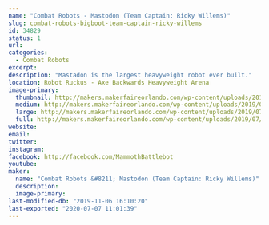 ```yaml
---
name: "Combat Robots - Mastodon (Team Captain: Ricky Willems)"
slug: combat-robots-bigboot-team-captain-ricky-willems
id: 34829
status: 1
url: 
categories:
  - Combat Robots
excerpt:
description: "Mastadon is the largest heavyweight robot ever built."
location: Robot Ruckus - Axe Backwards Heavyweight Arena
image-primary:
  thumbnail: http://makers.makerfaireorlando.com/wp-content/uploads/2019/07/Mammoth-Team-S2019-150x150.jpg
  medium: http://makers.makerfaireorlando.com/wp-content/uploads/2019/07/Mammoth-Team-S2019-300x200.jpg
  large: http://makers.makerfaireorlando.com/wp-content/uploads/2019/07/Mammoth-Team-S2019-1024x683.jpg
  full: http://makers.makerfaireorlando.com/wp-content/uploads/2019/07/Mammoth-Team-S2019.jpg
website: 
email: 
twitter: 
instagram: 
facebook: http://facebook.com/MammothBattlebot
youtube: 
maker:
  name: "Combat Robots &#8211; Mastodon (Team Captain: Ricky Willems)"
  description:
  image-primary: 
last-modified-db: "2019-11-06 16:10:20"
last-exported: "2020-07-07 11:01:39"
---
```

